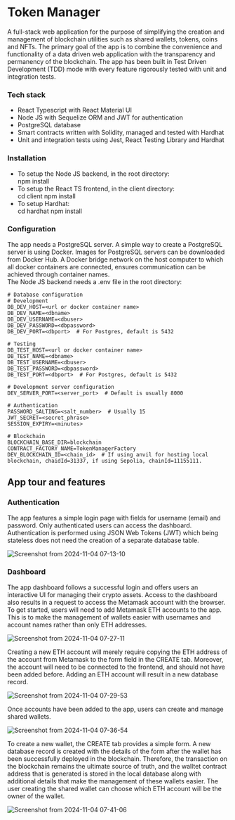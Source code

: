 # Token Manager

A full-stack web application for the purpose of simplifying the creation and management of blockchain utilities such as shared wallets, tokens, coins and NFTs. The primary goal of the app is to combine the convenience and functionality of a data driven web application with the transparency and permanency of the blockchain. The app has been built in Test Driven Development (TDD) mode with every feature rigorously tested with unit and integration tests.

### Tech stack
- React Typescript with React Material UI
- Node JS with Sequelize ORM and JWT for authentication
- PostgreSQL database
- Smart contracts written with Solidity, managed and tested with Hardhat
- Unit and integration tests using Jest, React Testing Library and Hardhat

### Installation

- To setup the Node JS backend, in the root directory:  
  npm install
- To setup the React TS frontend, in the client directory:  
  cd client
  npm install
- To setup Hardhat:  
  cd hardhat
  npm install

### Configuration

The app needs a PostgreSQL server. A simple way to create a PostgreSQL server is using Docker. Images for PostgreSQL servers can be downloaded from Docker Hub. A Docker bridge network on the host computer to which all docker containers are connected, ensures communication can be achieved through container names.   
The Node JS backend needs a .env file in the root directory:    
```
# Database configuration
# Development
DB_DEV_HOST=<url or docker container name>
DB_DEV_NAME=<dbname>
DB_DEV_USERNAME=<dbuser>
DB_DEV_PASSWORD=<dbpassword>
DB_DEV_PORT=<dbport>  # For Postgres, default is 5432

# Testing
DB_TEST_HOST=<url or docker container name>
DB_TEST_NAME=<dbname>
DB_TEST_USERNAME=<dbuser>
DB_TEST_PASSWORD=<dbpassword>
DB_TEST_PORT=<dbport>  # For Postgres, default is 5432

# Development server configuration
DEV_SERVER_PORT=<server_port>  # Default is usually 8000

# Authentication
PASSWORD_SALTING=<salt_number>  # Usually 15
JWT_SECRET=<secret_phrase>
SESSION_EXPIRY=<minutes>

# Blockchain
BLOCKCHAIN_BASE_DIR=blockchain
CONTRACT_FACTORY_NAME=TokenManagerFactory
DEV_BLOCKCHAIN_ID=<chain_id>  # If using anvil for hosting local blockchain, chaidId=31337, if using Sepolia, chainId=11155111.
```


## App tour and features

### Authentication
The app features a simple login page with fields for username (email) and password. Only authenticated users can access the dashboard. Authentication is performed using JSON Web Tokens (JWT) which being stateless does not need the creation of a separate database table.

![Screenshot from 2024-11-04 07-13-10](https://github.com/user-attachments/assets/3a4a08ff-466d-44e7-9721-47c4afcb9f05)


### Dashboard
The app dashboard follows a successful login and offers users an interactive UI for managing their crypto assets. Access to the dashboard also results in a request to access the Metamask account with the browser. To get started, users will need to add Metamask ETH accounts to the app. This is to make the management of wallets easier with usernames and account names rather than only ETH addresses.

![Screenshot from 2024-11-04 07-27-11](https://github.com/user-attachments/assets/26ef24b2-bc65-4c00-b0c3-4fa10fa6c28d)

Creating a new ETH account will merely require copying the ETH address of the account from Metamask to the form field in the CREATE tab. Moreover, the account will need to be connected to the frontend, and should not have been added before. Adding an ETH account will result in a new database record.

![Screenshot from 2024-11-04 07-29-53](https://github.com/user-attachments/assets/582465d4-b299-483b-917c-dec81c8ebf0a)

Once accounts have been added to the app, users can create and manage shared wallets.

![Screenshot from 2024-11-04 07-36-54](https://github.com/user-attachments/assets/4fbe7b6e-588c-485b-8e2c-ebb05d7a34a7)

To create a new wallet, the CREATE tab provides a simple form. A new database record is created with the details of the form after the wallet has been successfully deployed in the blockchain. Therefore, the transaction on the blockchain remains the ultimate source of truth, and the walltet contract address that is generated is stored in the local database along with additional details that make the management of these wallets easier. The user creating the shared wallet can choose which ETH account will be the owner of the wallet.

![Screenshot from 2024-11-04 07-41-06](https://github.com/user-attachments/assets/a4e0be30-80a8-4954-933a-4e1c40f45166)


